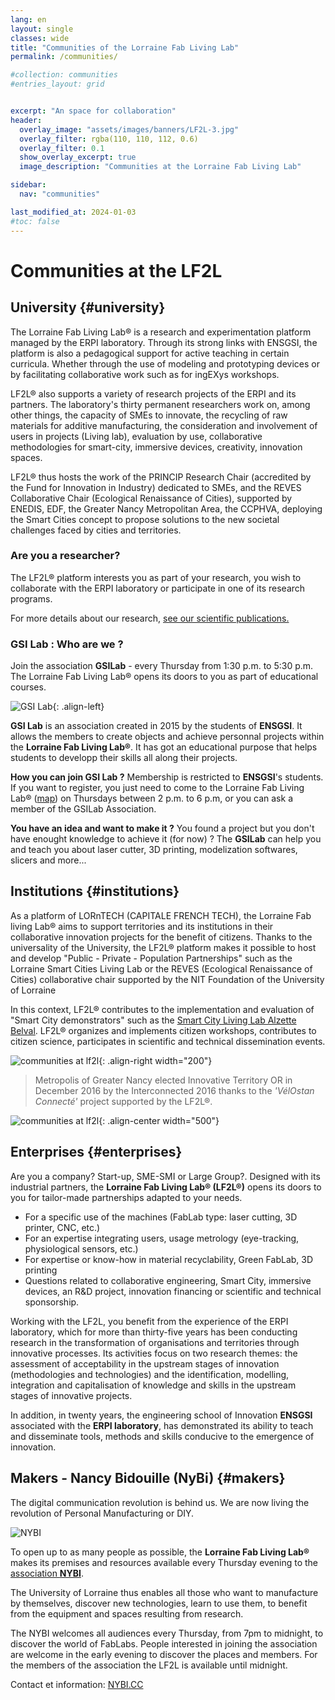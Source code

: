 ```yaml
---
lang: en
layout: single
classes: wide
title: "Communities of the Lorraine Fab Living Lab"
permalink: /communities/

#collection: communities
#entries_layout: grid


excerpt: "An space for collaboration"
header:  
  overlay_image: "assets/images/banners/LF2L-3.jpg"
  overlay_filter: rgba(110, 110, 112, 0.6)
  overlay_filter: 0.1
  show_overlay_excerpt: true
  image_description: "Communities at the Lorraine Fab Living Lab"

sidebar:
  nav: "communities"

last_modified_at: 2024-01-03
#toc: false
---
```


# Communities at the LF2L

## University {#university}

The Lorraine Fab Living Lab® is a research and experimentation platform managed by the ERPI laboratory. Through its strong links with ENSGSI, the platform is also a pedagogical support for active teaching in certain curricula. Whether through the use of modeling and prototyping devices or by facilitating collaborative work such as for ingEXys workshops.

LF2L® also supports a variety of research projects of the ERPI and its partners. The laboratory's thirty permanent researchers work on, among other things, the capacity of SMEs to innovate, the recycling of raw materials for additive manufacturing, the consideration and involvement of users in projects (Living lab), evaluation by use, collaborative methodologies for smart-city, immersive devices, creativity, innovation spaces.

LF2L® thus hosts the work of the PRINCIP Research Chair (accredited by the Fund for Innovation in Industry) dedicated to SMEs, and the REVES Collaborative Chair (Ecological Renaissance of Cities), supported by ENEDIS, EDF, the Greater Nancy Metropolitan Area, the CCPHVA, deploying the Smart Cities concept to propose solutions to the new societal challenges faced by cities and territories.

### Are you a researcher?
The LF2L® platform interests you as part of your research, you wish to collaborate with the ERPI laboratory or participate in one of its research programs. 

For more details about our research, [see our scientific publications.](/publications/)


### GSI Lab : Who are we ?

Join the association **GSILab** - every Thursday from 1:30 p.m. to 5:30 p.m.
The Lorraine Fab Living Lab® opens its doors to you as part of educational courses.

![GSI Lab](/assets/images/4-communities/GSIlab/GSI-lab.jpg){: .align-left}

**GSI Lab** is an association created in 2015 by the students of **ENSGSI**. 
It allows the members to create objects and achieve personnal projects within the **Lorraine Fab Living Lab®**. It has got an educational purpose that helps students to developp their skills all along their projects.


**How you can join GSI Lab ?**
Membership is restricted to **ENSGSI**'s students.
If you want to register, you just need to come to the Lorraine Fab Living Lab® ([map](/info/)) on
Thursdays between 2 p.m. to 6 p.m, or you can ask a member of the GSILab Association.

**You have an idea and want to make it ?**
You found a project but you don't have enought knowledge to achieve it (for now) ? The **GSILab** can help you and teach you about laser cutter, 3D printing, modelization softwares, slicers and more...


## Institutions {#institutions}

As a platform of LORnTECH (CAPITALE FRENCH TECH), the Lorraine Fab living Lab® aims to support territories and its institutions in their collaborative innovation projects for the benefit of citizens.
Thanks to the universality of the University, the LF2L® platform makes it possible to host and develop "Public - Private - Population Partnerships" such as the Lorraine Smart Cities Living Lab or the REVES (Ecological Renaissance of Cities) collaborative chair supported by the NIT Foundation of the University of Lorraine

In this context, LF2L® contributes to the implementation and evaluation of "Smart City demonstrators" such as the [Smart City Living Lab Alzette Belval](https://www.epa-alzette-belval.fr/FR/Participer-Alzette-Belval/Living-Lab-Alzette-Belval.html).
LF2L® organizes and implements citizen workshops, contributes to citizen science, participates in scientific and technical dissemination events.

![communities at lf2l](/assets/images/4-communities/collectivities/label.png){: .align-right width="200"}

> Metropolis of Greater Nancy elected Innovative Territory OR in December 2016 by the Interconnected 2016 thanks to the _'VélOstan Connecté'_ project supported by the LF2L®.

![communities at lf2l](/assets/images/4-communities/collectivities/activites.jpg){: .align-center width="500"}

## Enterprises {#enterprises}

Are you a company? Start-up, SME-SMI or Large Group?.
Designed with its industrial partners, the **Lorraine Fab Living Lab® (LF2L®)** opens its doors to you for tailor-made partnerships adapted to your needs.

- For a specific use of the machines (FabLab type: laser cutting, 3D printer, CNC, etc.)
- For an expertise integrating users, usage metrology (eye-tracking, physiological sensors, etc.)
- For expertise or know-how in material recyclability, Green FabLab, 3D printing
- Questions related to collaborative engineering, Smart City, immersive devices, an R&amp;D project, innovation financing or scientific and technical sponsorship.

Working with the LF2L, you benefit from the experience of the ERPI laboratory, which for more than thirty-five years has been conducting research in the transformation of organisations and territories through innovative processes. Its activities focus on two research themes: the assessment of acceptability in the upstream stages of innovation (methodologies and technologies) and the identification, modelling, integration and capitalisation of knowledge and skills in the upstream stages of innovative projects.

In addition, in twenty years, the engineering school of Innovation **ENSGSI** associated with the **ERPI laboratory**,  has demonstrated its ability to teach and disseminate tools, methods and skills conducive to the emergence of innovation.

## Makers - Nancy Bidouille (NyBi) {#makers}

The digital communication revolution is behind us. We are now living the revolution of Personal Manufacturing or DIY.

![NYBI](/assets/images/4-communities/makers/NYBI.png)

To open up to as many people as possible, the **Lorraine Fab Living Lab®** makes its premises and resources available every Thursday evening to the [association **NYBI**](http://nybi.cc/).

The University of Lorraine thus enables all those who want to manufacture by themselves, discover new technologies, learn to use them, to benefit from the equipment and spaces resulting from research.

The NYBI welcomes all audiences every Thursday, from 7pm to midnight, to discover the world of FabLabs.
People interested in joining the association are welcome in the early evening to discover the places and members.
For the members of the association the LF2L is available until midnight.

Contact et information: [NYBI.CC](http://nybi.cc/)

